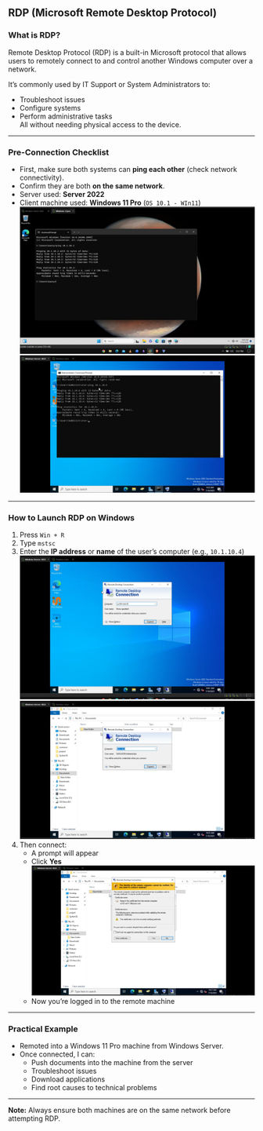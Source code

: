 ## RDP (Microsoft Remote Desktop Protocol)

### What is RDP?

Remote Desktop Protocol (RDP) is a built-in Microsoft protocol that allows users to remotely connect to and control another Windows computer over a network.  

It’s commonly used by IT Support or System Administrators to:
- Troubleshoot issues
- Configure systems  
- Perform administrative tasks  
All without needing physical access to the device.

---
### Pre-Connection Checklist
- First, make sure both systems can **ping each other** (check network connectivity).
- Confirm they are both **on the same network**.
- Server used: **Server 2022**
- Client machine used: **Windows 11 Pro** (`OS 10.1 - WIn11`)
![Screenshot](images/screenshot352.jpg)
![Screenshot](images/screenshot353.jpg)

---
### How to Launch RDP on Windows
1. Press `Win + R`
2. Type `mstsc`
3. Enter the **IP address** or **name** of the user’s computer (e.g., `10.1.10.4`)
![Screenshot](images/screenshot354.jpg)
![Screenshot](images/screenshot355.jpg)
4. Then connect:
   - A prompt will appear
   - Click **Yes**
![Screenshot](images/screenshot356.jpg)
   - Now you’re logged in to the remote machine
---
### Practical Example

- Remoted into a Windows 11 Pro machine from Windows Server.
- Once connected, I can:
  - Push documents into the machine from the server
  - Troubleshoot issues
  - Download applications
  - Find root causes to technical problems
---
**Note:** Always ensure both machines are on the same network before attempting RDP.
